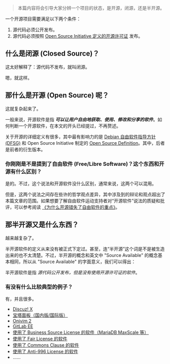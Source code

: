 > 本篇内容将会引导大家分辨一个项目的状态，是开源，闭源，还是半开源。

一个开源项目需要满足以下两个条件：

1. 源代码必须公开发布。
2. 源代码必须按照 [Open Source Initiative 定义的开源许可证](https://opensource.org/licenses) 发布。

## 什么是闭源 (Closed Source)？

这太好解释了：源代码不发布，就叫闭源。

嗯，就这样。

## 那什么是开源 (Open Source) 呢？

这就复杂起来了。

一般来说，开源软件是指 ***可以让用户自由地获取、使用、修改和分享的软件***。如何判断一个开源软件，在本文的开头已经提过，不再赘述。

关于开源的详细定义有很多，其中最有影响力的是 [Debian 自由软件指导方针 (DFSG)](https://www.debian.org/social_contract#guidelines) 和 Open Source Initiative 制定的 [Open Source Definition](https://opensource.org/osd)。其中，后者是前者的衍生版本。

### 你刚刚是不是提到了自由软件 (Free/Libre Software)？这个东西和开源有什么区别？

是的。不过，这个说法和开源软件没什么区别，通常来说，这两个可以混用。

但是，这两个说法之间存在些许的哲学观点差异，其中涉及到的辩论和观点超出了本篇文章的范围。如果想要了解自由软件运动支持者对“开源软件”说法的质疑和批评，可以参考阅读 [《为什么开源错失了自由软件的重点》](https://www.gnu.org/philosophy/open-source-misses-the-point.html)。

## 那半开源又是什么东西？

越来越复杂了。

半开源软件的定义从来没有被正式下定过。甚至，连“半开源”这个词是不是被生造出来的也不太清楚。不过，半开源的概念和英文中 "Source Available" 的概念基本相同，所以从 "Source Available" 的字面意义，我们可以得出：

半开源软件是指 *源代码公开发布，但是没有使用开源许可证的软件*。

### 有没有什么比较典型的例子？

有，并且很多。

- [Discuz! X](https://gitee.com/ComsenzDiscuz/DiscuzX)
- [宝塔面板（国内版/国际版）](https://www.bt.cn/kyxy.html)
- [Onivim 2](https://github.com/onivim/oni2/blob/master/Outrun-Labs-EULA-v1.1.md)
- [GitLab EE](https://gitlab.com/gitlab-org/gitlab/-/blob/master/ee/LICENSE)
- [使用了 Business Source License 的软件（MariaDB MaxScale 等）](https://mariadb.com/bsl11/)
- [使用了 Fair License 的软件](https://fair.io/)
- [使用了 Commons Clause 的软件](https://commonsclause.com/)
- [使用了 Anti-996 License 的软件](https://github.com/996icu/996.ICU/blob/master/LICENSE_CN)
- ……

